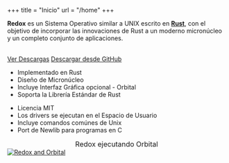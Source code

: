 +++
title = "Inicio"
url = "/home"
+++
<div class="row install-row">
  <div class="col-md-8">
    <p class="pitch">
      <b>Redox</b> es un Sistema Operativo similar a UNIX escrito en <a style="color: inherit;" href="https://www.rust-lang.org/"><b>Rust</b></a>,
      con el objetivo de incorporar las innovaciones de Rust a un moderno micronúcleo y un completo conjunto de aplicaciones.
    </p>
  </div>
  <div class="col-md-4 install-box">
    <br/>
    <a class="btn btn-primary" href="https://github.com/redox-os/redox/releases">Ver Descargas</a>
    <a class="btn btn-default" href="https://github.com/redox-os/redox/">Descargar desde GitHub</a>
  </div>
</div>
<div class="row features">
  <div class="col-md-6">
    <ul class="laundry-list" style="margin-bottom: 0px;">
      <li>Implementado en Rust</li>
      <li>Diseño de Micronúcleo</li>
      <li>Incluye Interfaz Gráfica opcional - Orbital</li>
      <li>Soporta la Librería Estándar de Rust</li>
    </ul>
  </div>
  <div class="col-md-6">
    <ul class="laundry-list">
      <li>Licencia MIT</li>
      <li>Los drivers se ejecutan en el Espacio de Usuario</li>
      <li>Incluye comandos comúnes de Unix</li>
      <li>Port de Newlib para programas en C</li>
    </ul>
  </div>
</div>
<div class="row features">
  <div class="col-sm-12">
    <div style="font-size: 16px; text-align: center;">
      Redox ejecutando Orbital
    </div>
    <a href="/img/redox-orbital/large.png">
      <picture>
        <source media="(min-width: 1300px)" srcset="/img/redox-orbital/large.webp" type="image/webp">
        <source media="(min-width: 640px)" srcset="/img/redox-orbital/medium.webp" type="image/webp">
        <source media="(min-width: 320px)" srcset="/img/redox-orbital/medium.webp" type="image/webp">
        <source media="(min-width: 1300px)" srcset="/img/redox-orbital/large.png" type="image/png">
        <source media="(min-width: 640px)" srcset="/img/redox-orbital/medium.png" type="image/png">
        <source media="(min-width: 320px)" srcset="/img/redox-orbital/small.png" type="image/png">
        <img src="/img/redox-orbital/medium.png" class="img-responsive" alt="Redox and Orbital">
      </picture>
    </a>
  </div>
</div>
